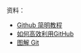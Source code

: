 资料：
- [Github 简明教程](http://www.runoob.com/w3cnote/git-guide.html)
- [如何高效利用GitHub](https://www.yangzhiping.com/tech/github.html)
- [图解 Git](http://marklodato.github.io/visual-git-guide/index-zh-cn.html)
